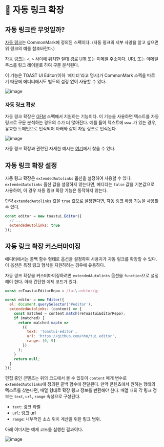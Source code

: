 # 🔗 자동 링크 확장

## 자동 링크란 무엇일까?

[자동 링크](https://spec.commonmark.org/0.29/#autolinks)는 CommonMark에 정의된 스펙이다. (자동 링크의 세부 사양을 알고 싶으면 위 링크의 예를 참조바란다.)

자동 링크는 `<`, `>` 사이에 위치한 절대 경로 URI 또는 이메일 주소이다. URL 또는 이메일 주소를 링크 레이블로 하여 구문 분석된다.

이 기능은 TOAST UI Editor(이하 '에디터'라고 명시)가 CommonMark 스펙을 따르기 때문에 에디터에서도 별도의 설정 없이 사용할 수 있다.

![image](https://user-images.githubusercontent.com/37766175/120604939-7ad04d00-c488-11eb-82c1-f9f05891039e.png)

### 자동 링크 확장

자동 링크 확장은 [GFM](https://github.github.com/gfm) 스펙에서 지원하는 기능이다. 이 기능을 사용하면 텍스트를 자동 링크로 구문 분석하는 경우의 수가 더 많아진다. 예를 들어 텍스트에 `www.`가 있는 경우, 유효한 도메인으로 인식되어 아래와 같이 자동 링크로 인식된다.

![image](https://user-images.githubusercontent.com/37766175/120605112-a5baa100-c488-11eb-9b72-75eaa9324080.png)

자동 링크 확장과 관련된 자세한 예시는 [여기](https://github.github.com/gfm/#autolinks-extension-)에서 찾을 수 있다.


## 자동 링크 확장 설정

자동 링크 확장은 `extendedAutolinks` 옵션을 설정하여 사용할 수 있다. `extendedAutolinks` 옵션 값을 설정하지 않는다면, 에디터는 `false` 값을 기본값으로 사용하여, 이 경우 자동 링크 확장 기능은 동작하지 않는다.

만약 `extendedAutolinks` 값을 `true` 값으로 설정한다면, 자동 링크 확장 기능을 사용할 수 있다.

```js
const editor = new toastui.Editor({
  // ...
  extendedAutolinks: true
});
```

## 자동 링크 확장 커스터마이징

에디터에서는 콜백 함수 형태로 옵션을 설정하여 사용자가 자동 링크를 확장할 수 있다. 이 옵션은 특정 링크 형식을 지원하려는 경우에 유용하다.

자동 링크 확장을 커스터마이징하려면 `extendedAutolinks` 옵션을 `function`으로 설정해야 한다. 아래 간단한 예제 코드가 있다.

```js
const reToastuiEditorRepo = /tui\.editor/g;

const editor = new Editor({
  el: document.querySelector('#editor'),
  extendedAutolinks: (content) => {
    const matched = content.match(reToastuiEditorRepo);
    if (matched) {
      return matched.map(m =>
        ({
          text: 'toastui-editor',
          url: 'https://github.com/nhn/tui.editor',
          range: [0, 9]
        })
      );
    }
    return null;
  }
});
```

편집 중인 콘텐츠는 위의 코드에서 볼 수 있듯이 `content` 매개 변수로 `extendedAutolinks`에 정의된 콜백 함수에 전달된다. 만약 콘텐츠에서 원하는 형태의 텍스트를 찾는다면, 배열 형태로 확장 링크 정보를 반환해야 한다. 배열 내의 각 링크 정보는 `text`, `url`, `range` 속성으로 구성된다.

* `text`: 링크 라벨
* `url`: 링크 url
* `range`: 내부적인 소스 위치 계산을 위한 링크 범위.

아래 이미지는 예제 코드를 실행한 결과이다.

![image](https://user-images.githubusercontent.com/37766175/120606618-55444300-c48a-11eb-8376-859fc6ffcf07.gif)
